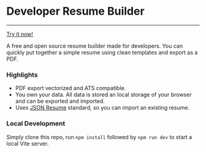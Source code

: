 # Developer Resume Builder

---

[Try it now!](https://michaelmov.github.io/resume-builder/)

A free and open source resume builder made for developers. You can quickly put together a simple resume using clean templates and export as a PDF.

### Highlights

- PDF export vectorized and ATS compatible.
- You own your data. All data is stored an local storage of your browser and can be exported and imported.
- Uses [JSON Resume](https://jsonresume.org/) standard, so you can import an existing resume.

### Local Development

Simply clone this repo, run `npm install` followed by `npm run dev` to start a local Vite server.
